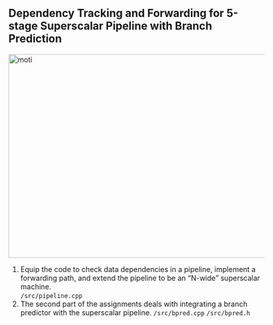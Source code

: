 ## Dependency Tracking and Forwarding for 5-stage Superscalar Pipeline with Branch Prediction

<img src=https://github.com/timmy139710/Trace-Based-Simulation-on-Pipeline-Machine/blob/master/pic/5-stage-pipeline.png alt="moti" width=600 height=400> 

1. Equip the code to check data dependencies in a pipeline, implement a forwarding path, and extend the pipeline to be an “N-wide” superscalar machine.  
```/src/pipeline.cpp```
2. The second part of the assignments deals with integrating a branch predictor with the superscalar pipeline.
```/src/bpred.cpp```
```/src/bpred.h```

